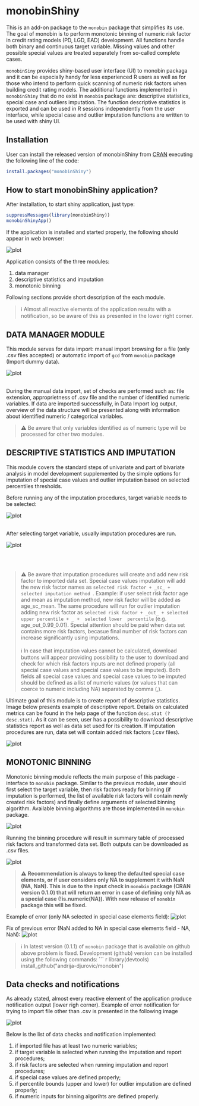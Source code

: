 # monobinShiny
This is an add-on package to the ```monobin``` package that simplifies its use. The goal of monobin is to perform monotonic binning of numeric risk factor in credit 
rating models (PD, LGD, EAD) development. All functions handle both binary and continuous target variable. Missing values and other possible special values are treated 
separately from so-called complete cases.

```monobinSiny``` provides shiny-based user interface (UI) to monobin packaga and it can be especially handy for less experienced R users as well as for those who intend to 
perform quick scanning of numeric risk factors when building credit rating models. The additional functions implemented in ```monobinShiny``` that do no exist in ```monobin``` 
package are: descriptive statistics, special case and outliers imputation. The function descriptive statistics is exported and can be used in R sessions independently from the 
user interface, while special case and outlier imputation functions are written to be used with shiny UI.


## Installation

User can install the released version of monobinShiny from [CRAN](https://CRAN.R-project.org) executing the following line of the code:

``` r
install.packages("monobinShiny")
```

## How to start monobinShiny application?

After installation, to start shiny application, just type:

``` r
suppressMessages(library(monobinShiny))
monobinShinyApp()
```
If the application is installed and started properly, the following should appear in web browser:

![plot](./pics/pic00.png)

Application consists of the three modules:
1. data manager
2. descriptive statistics and imputation
3. monotonic binning

Following sections provide short description of the each module. <br/>
> :information_source: Almost all reactive elements of the application results with a notification, so be aware of this as presented in the lower right corner.

## DATA MANAGER MODULE
This module serves for data import: manual import browsing for a file (only .csv files accepted) or automatic import of ```gcd``` from ```monobin``` package (Import dummy 
data).

![plot](./pics/pic01.png)

<br/>
During the manual data import, set of checks are performed such as: file extension, approprietness of .csv file and the number of identified numeric variables. 
If data are imported successfully, in Data Import log output, overview of the data structure will be presented along with information about identified numeric / categorical 
variables. <br/>

> :warning: Be aware that only variables identified as of numeric type will be processed for other two modules. 

## DESCRIPTIVE STATISTICS AND IMPUTATION
This module covers the standard steps of univariate and part of bivariate analysis in model development supplemented by the simple options for imputation of special case values 
and outlier imputation based on selected percentiles thresholds.

Before running any of the imputation procedures, target variable needs to be selected:

![plot](./pics/pic02.png)

<br/>
After selecting target variable, usually imputation procedures are run. 

![plot](./pics/pic03.png)

<br/><br/>
> :warning: Be aware that imputation procedures will create and add new risk factor to imported data set. Special case values imputation will add the new risk factor names 
            as ```selected risk factor + _sc_ + selected imputation method ```. Example: if user select risk factor age and mean as imputation method, new risk factor will be 
            added as age_sc_mean.
            The same procedure will run for outlier imputation adding new risk factor as  ```selected risk factor + _out_ + selected upper percentile + _ +  selected lower 
            percentile``` (e.g. age_out_0.99_0.01).
            Special attention should be paid when data set contains more risk factors, becasue final number of risk factors can increase significantly using imputations.
<br/><br/>
> :information_source: In case that imputation values cannot be calculated, download buttons will appear providing possibility to the user to download and check for which risk 
                       factors inputs are not defined properly (all special case values and special case values to be imputed). Both fields all special case values and special 
                       case values to be imputed should be defined as a list of numeric values (or values that can coerce to numeric including NA) separated by comma (,).
             

Ultimate goal of this module is to create report of descriptive statistics. Image below presents example of descriptive report. Details on calculated metrics can be found in 
the help page of the function  ```desc.stat (?desc.stat)```.
As it can be seen, user has a possibility to download descriptive statistics report as well as data set used for its creation. If imputation procedures are run, data set will contain added risk factors (.csv files).

![plot](./pics/pic04.png) 

## MONOTONIC BINNING
Monotonic binning module reflects the main purpose of this package - interface to ```monobin``` package. Similar to the previous module, user should first select the target 
variable, then risk factors ready for binning (if imputation is performed, the list of available risk factors will contain newly created risk factors) and finally define 
arguments of selected binning algorithm. Available binning algorithms are those implemented in ```monobin``` package.

![plot](./pics/pic05.png)

Running the binning procedure will result in summary table of processed risk factors and transformed data set. Both outputs can be downloaded as .csv files.

![plot](./pics/pic06.png)

> :warning: **Recommendation is always to keep the defaulted special case elements, or if user considers only NA to supplement it with NaN (NA, NaN). This is due to the input 
            check in  ```monobin``` package (CRAN version 0.1.0) that will return an error in case of defining only NA as a special case (!is.numeric(NA)). 
            With new release of ```monobin``` package this will be fixed.**
           
Example of error (only NA selected in special case elements field):
![plot](./pics/pic08.png)

Fix of previous error (NaN added to NA in special case elements field - NA, NaN):
![plot](./pics/pic09.png)


> :information_source: In latest version (0.1.1) of ```monobin``` package that is available on github above problem is fixed.
                       Development (github) version can be installed using the following commands:
                       ``` r
                        library(devtools)
                        install_github("andrija-djurovic/monobin")


## Data checks and notifications
As already stated, almost every reactive element of the application produce notification output (lower righ corner). Example of error notification for trying to import file other than .csv is
presented in the following image

![plot](./pics/pic07.png)

Below is the list of data checks and notification implemented:
1. if imported file has at least two numeric variables;
2. if target variable is selected when running the imputation and report procedures;
3. if risk factors are selected when running imputation and report procedures;
5. if special case values are defined properly;
6. if percentile bounds (upper and lower) for outlier imputation are defined properly;
7. if numeric inputs for binning algorihts are defined properly.

